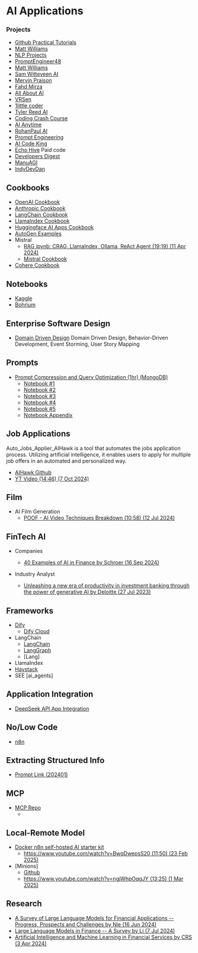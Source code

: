 # AI Applications


### Projects

* [Github Practical Tutorials](https://github.com/practical-tutorials/project-based-learning?tab=readme-ov-file#python)
* [Matt Williams](https://github.com/technovangelist/videoprojects)
* [NLP Projects](https://github.com/Vasanthengineer4949/NLP-Projects-NHV)
* [PromptEngineer48](https://www.youtube.com/@PromptEngineer48/videos)
* [Matt Williams](https://www.youtube.com/@technovangelist)
* [Sam Witteveen AI](https://www.youtube.com/@samwitteveenai)
* [Mervin Praison](https://www.youtube.com/@MervinPraison)
* [Fahd Mirza](https://www.youtube.com/@fahdmirza)
* [All About AI](https://www.youtube.com/@AllAboutAI)
* [VRSen](https://www.youtube.com/@vrsen)
* [1little coder](https://www.youtube.com/@1littlecoder)
* [Tyler Reed AI](https://www.youtube.com/@TylerReedAI)
* [Coding Crash Course](https://www.youtube.com/@codingcrashcourses8533)
* [AI Anytime](https://www.youtube.com/@AIAnytime/videos)
* [RohanPaul AI](https://www.youtube.com/@RohanPaul-AI)
* [Prompt Engineering](https://www.youtube.com/@engineerprompt)
* [AI Code King](https://www.youtube.com/@AICodeKing)
* [Echo Hive](https://www.youtube.com/@echohive) Paid code
* [Developers Digest](https://www.youtube.com/@DevelopersDigest)
* [ManuAGI](https://www.youtube.com/@ManuAGI)
* [IndyDevDan](https://www.youtube.com/@indydevdan)

## Cookbooks

* [OpenAI Cookbook](https://cookbook.openai.com/)
* [Anthropic Cookbook](https://docs.anthropic.com/en/docs/resources/cookbook)
* [LangChain Cookbook](https://python.langchain.com/v0.1/docs/cookbook/)
* [LlamaIndex Cookbook](https://docs.llamaindex.ai/en/stable/examples/cookbooks/llama3_cookbook/)
* [Huggingface AI Apps Cookbook](https://huggingface.co/learn/cookbook/en/enterprise_cookbook_gradio)
* [AutoGen Examples](https://microsoft.github.io/autogen/0.2/docs/topics/retrieval_augmentation)
* Mistral
  * [RAG ipynb: CRAG, LlamaIndex, Ollama, ReAct Agent (19:19) (11 Apr 2024)](https://www.youtube.com/watch?v=qPsmRk14BNM&list=PLD7HrIBE_yqIXVd1bq-E-7Q49QaZheu9e&index=6)
  * [Mistral Cookbook](https://github.com/mistralai/cookbook/)
* [Cohere Cookbook](https://docs.cohere.com/v2/docs/cookbooks)

## Notebooks

* [Kaggle](kaggle.com)
* [Bohrium](https://bohrium.dp.tech/notebooks?tags=25&notebookTab=recommendations)

## Enterprise Software Design

* [Domain Driven Design](https://github.com/ddd-by-examples/library)
  Domain Driven Design, Behavior-Driven Development, Event Storming, User Story Mapping

## Prompts

* [Prompt Compression and Query Optimization (1hr) (MongoDB)](https://www.deeplearning.ai/short-courses/prompt-compression-and-query-optimization/)
  * [Notebook #1](../code/deeplearningai/deeplearningai_prompt_compression_query_opt_Lesson_1.ipynb)
  * [Notebook #2](../code/deeplearningai/deeplearningai_prompt_compression_query_opt_Lesson_2.ipynb)
  * [Notebook #3](../code/deeplearningai/deeplearningai_prompt_compression_query_opt_Lesson_3.ipynb)
  * [Notebook #4](../code/deeplearningai/deeplearningai_prompt_compression_query_opt_Lesson_4.ipynb)
  * [Notebook #5](../code/deeplearningai/deeplearningai_prompt_compression_query_opt_Lesson_5.ipynb)
  * [Notebook Appendix](../code/deeplearningai/deeplearningai_prompt_compression_query_opt_Appendix-Tips_and_Help.ipynb)

## Job Applications

  Auto_Jobs_Applier_AIHawk is a tool that automates the jobs application process. Utilizing artificial intelligence, it enables users to apply for multiple job offers in an automated and personalized way.

* [AIHawk Github](https://github.com/feder-cr/Auto_Jobs_Applier_AIHawk)
* [YT Video (14:46) (7 Oct 2024)](https://www.youtube.com/watch?v=XynrIBBDBR0)

## Film

* AI Film Generation
  * [POOF - AI Video Techniques Breakdown (10:58) (12 Jul 2024)](https://www.youtube.com/watch?v=PA10qHTgs40)

## FinTech AI

* Companies
  * [40 Examples of AI in Finance by Schroer (16 Sep 2024)](https://builtin.com/artificial-intelligence/ai-finance-banking-applications-companies)

* Industry Analyst
  * [Unleashing a new era of productivity in investment banking through the power of generative AI by Deloitte (27 Jul 2023)](https://www2.deloitte.com/us/en/insights/industry/financial-services/financial-services-industry-predictions/2023/generative-ai-in-investment-banking.html)
  
## Frameworks

* [Dify](https://github.com/langgenius/dify)
  * [Dify Cloud](https://dify.ai/)
* LangChain
  * [LangChain](https://www.youtube.com/@LangChain)
  * [LangGraph]()
  * [Lang]
* LlamaIndex
* [Haystack](https://github.com/deepset-ai/haystack)
* SEE [ai_agents]

## Application Integration

* [DeepSeek API App Integration](https://github.com/deepseek-ai/awesome-deepseek-integration)

## No/Low Code

* [n8n](https://www.youtube.com/watch?v=JbGhMZ_nKD8)

## Extracting Structured Info

* [Prompt Link (202401)](https://github.com/constantjxyz/PromptLink)

## MCP

* [MCP Repo](https://github.com/modelcontextprotocol/servers)
  * [](https://github.com/modelcontextprotocol/python-sdk)

## Local-Remote Model

* [Docker n8n self-hosted AI starter kit](https://github.com/n8n-io/self-hosted-ai-starter-kit)
  * [https://www.youtube.com/watch?v=BwqDwepsS20 (11:50) (23 Feb 2025)](https://www.youtube.com/watch?v=BwqDwepsS20)
* [Minions]
  * [Github](https://github.com/HazyResearch/minions)
  * [https://www.youtube.com/watch?v=ngjWhpOqgJY (13:25) (1 Mar 2025)](https://www.youtube.com/watch?v=ngjWhpOqgJY)

## Research

* [A Survey of Large Language Models for Financial Applications -- Progress, Prospects and Challenges by Nie (16 Jun 2024)](https://arxiv.org/pdf/2406.11903v1)
* [Large Language Models in Finance -- A Survey by Li (7 Jul 2024)](https://arxiv.org/pdf/2311.10723v2)
* [Artificial Intelligence and Machine Learning in Financial Services by CRS (3 Apr 2024)](https://crsreports.congress.gov/product/pdf/R/R47997)

